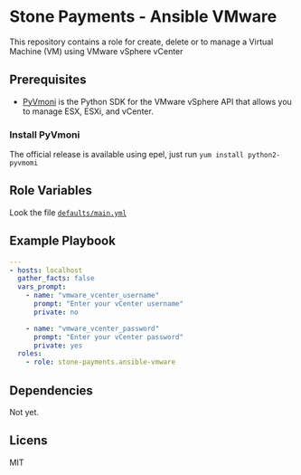 # Stone Payments - Ansible VMware

This repository contains a role for create, delete or to manage a Virtual Machine (VM) using VMware vSphere vCenter

## Prerequisites
* [PyVmoni](https://pypi.python.org/pypi/pyvmomi/) is the Python SDK for the VMware vSphere API that allows you to manage ESX, ESXi, and vCenter.

### Install PyVmoni
The official release is available using epel, just run `yum install python2-pyvmomi`

## Role Variables
Look the file [`defaults/main.yml`](defaults/main.yml)

## Example Playbook
```yaml
---
- hosts: localhost
  gather_facts: false
  vars_prompt:
    - name: "vmware_vcenter_username"
      prompt: "Enter your vCenter username"
      private: no

    - name: "vmware_vcenter_password"
      prompt: "Enter your vCenter password"
      private: yes
  roles:
    - role: stone-payments.ansible-vmware
```

## Dependencies
Not yet.

## Licens
MIT
